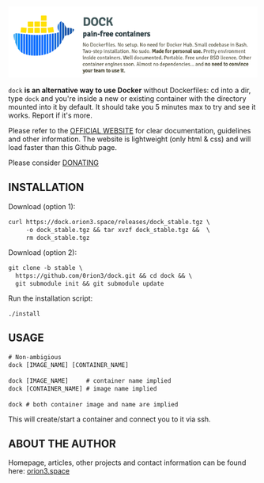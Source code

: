<img src="dock_logo.png" />

`dock` **is an alternative way to use Docker** without Dockerfiles:
cd into a dir, type `dock` and you're inside a new or existing container
with the directory mounted into it by default. It should take you 5 minutes
max to try and see it works. Report if it's more.

Please refer to the [OFFICIAL WEBSITE](https://dock.orion3.space) for clear
documentation, guidelines and other information. The website is lightweight
(only html & css) and will load faster than this Github page.

Please consider [DONATING](https://dock.orion3.space/donate.html)

INSTALLATION
------------
Download (option 1):

    curl https://dock.orion3.space/releases/dock_stable.tgz \
         -o dock_stable.tgz && tar xvzf dock_stable.tgz &&  \
         rm dock_stable.tgz

Download (option 2):

    git clone -b stable \
      https://github.com/0rion3/dock.git && cd dock && \
      git submodule init && git submodule update


Run the installation script:

    ./install


USAGE
-----

    # Non-ambigious
    dock [IMAGE_NAME] [CONTAINER_NAME]

    dock [IMAGE_NAME]     # container name implied
    dock [CONTAINER_NAME] # image name implied

    dock # both container image and name are implied

This will create/start a container and connect you to it via ssh.


ABOUT THE AUTHOR
----------------
Homepage, articles, other projects and contact information
can be found here: [orion3.space](https://orion3.space)
